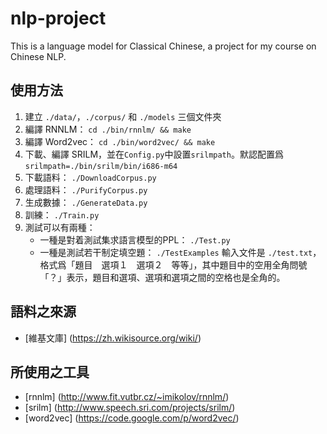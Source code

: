 nlp-project
===========

This is a language model for Classical Chinese, a project for my course on Chinese NLP.

## 使用方法

1. 建立 `./data/`，`./corpus/` 和 `./models`  三個文件夾　
1. 編譯 RNNLM： `cd ./bin/rnnlm/ && make`
1. 編譯 Word2vec： `cd ./bin/word2vec/ && make`
1. 下載、編譯 SRILM，並在`Config.py`中設置`srilmpath`。默認配置爲`srilmpath=./bin/srilm/bin/i686-m64`
1. 下載語料： `./DownloadCorpus.py`
1. 處理語料： `./PurifyCorpus.py`
1. 生成數據： `./GenerateData.py`
1. 訓練： `./Train.py`
1. 測試可以有兩種：
    * 一種是對着測試集求語言模型的PPL： `./Test.py`
    * 一種是測試若干制定填空題： `./TestExamples`
        輸入文件是 `./test.txt`，格式爲「題目　選項１　選項２　等等」，其中題目中的空用全角問號「？」表示，題目和選項、選項和選項之間的空格也是全角的。

## 語料之來源

* [維基文庫] (https://zh.wikisource.org/wiki/)

## 所使用之工具

* [rnnlm] (http://www.fit.vutbr.cz/~imikolov/rnnlm/) 
* [srilm] (http://www.speech.sri.com/projects/srilm/)
* [word2vec] (https://code.google.com/p/word2vec/) 
